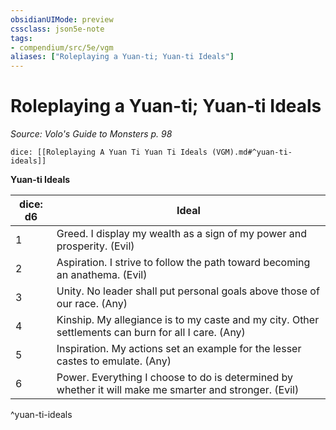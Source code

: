 ```yaml
---
obsidianUIMode: preview
cssclass: json5e-note
tags:
- compendium/src/5e/vgm
aliases: ["Roleplaying a Yuan-ti; Yuan-ti Ideals"]
---
```

# Roleplaying a Yuan-ti; Yuan-ti Ideals
*Source: Volo's Guide to Monsters p. 98* 

`dice: [[Roleplaying A Yuan Ti Yuan Ti Ideals (VGM).md#^yuan-ti-ideals]]`

**Yuan-ti Ideals**

| dice: d6 | Ideal |
|----------|-------|
| 1 | Greed. I display my wealth as a sign of my power and prosperity. (Evil) |
| 2 | Aspiration. I strive to follow the path toward becoming an anathema. (Evil) |
| 3 | Unity. No leader shall put personal goals above those of our race. (Any) |
| 4 | Kinship. My allegiance is to my caste and my city. Other settlements can burn for all I care. (Any) |
| 5 | Inspiration. My actions set an example for the lesser castes to emulate. (Any) |
| 6 | Power. Everything I choose to do is determined by whether it will make me smarter and stronger. (Evil) |
^yuan-ti-ideals